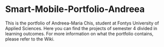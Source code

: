 # Smart-Mobile-Portfolio-Andreea
This is the portfolio of Andreea-Maria Chis, student at Fontys University of Applied Sciences. Here you can find the projects of semester 4 divided in learning outcomes. For more information on what the portfolio contains, please refer to the Wiki.
